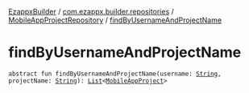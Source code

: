 [EzappxBuilder](../../index.md) / [com.ezappx.builder.repositories](../index.md) / [MobileAppProjectRepository](index.md) / [findByUsernameAndProjectName](./find-by-username-and-project-name.md)

# findByUsernameAndProjectName

`abstract fun findByUsernameAndProjectName(username: `[`String`](https://kotlinlang.org/api/latest/jvm/stdlib/kotlin/-string/index.html)`, projectName: `[`String`](https://kotlinlang.org/api/latest/jvm/stdlib/kotlin/-string/index.html)`): `[`List`](https://kotlinlang.org/api/latest/jvm/stdlib/kotlin.collections/-list/index.html)`<`[`MobileAppProject`](../../com.ezappx.builder.models/-mobile-app-project/index.md)`>`